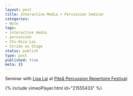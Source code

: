 ```yaml
---
layout: post
title: Interactive Media + Percussion Seminar
categories:
- Note
tags:
- interactive media
- percussion
- Chi-Hsia Lai
- Strike on Stage
status: publish
type: post
published: true
meta: {}
---
```


Seminar with [Lisa Lai](http://www.laichihsia.com/) at [Piteå Percussion Repertoire Festival](https://charles-martin.squarespace.com/config/ensevolution):

<!-- https://vimeo.com/21555433 -->
{% include vimeoPlayer.html id="21555433" %}